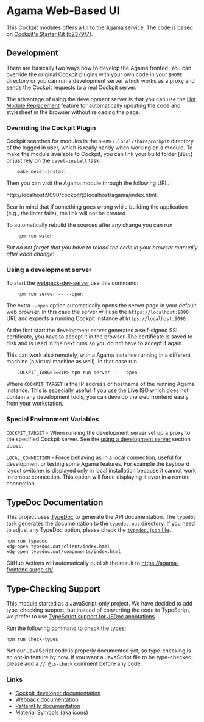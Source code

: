 # Agama Web-Based UI

This Cockpit modules offers a UI to the [Agama service](file:../service). The code is based on
[Cockpit's Starter Kit
(b2379f7)](https://github.com/cockpit-project/starter-kit/tree/b2379f78e203aab0028d8548b39f5f0bd2b27d2a).

## Development

There are basically two ways how to develop the Agama fronted. You can
override the original Cockpit plugins with your own code in your `$HOME` directory
or you can run a development server which works as a proxy and sends the Cockpit
requests to a real Cockpit server.

The advantage of using the development server is that you can use the
[Hot Module Replacement](https://webpack.js.org/concepts/hot-module-replacement/)
feature for automatically updating the code and stylesheet in the browser
without reloading the page.

### Overriding the Cockpit Plugin

Cockpit searches for modules in the `$HOME/.local/share/cockpit` directory of the logged in user,
which is really handy when working on a module. To make the module available to Cockpit, you can
link your build folder (`dist`) or just rely on the `devel-install` task:

```
    make devel-install
```

Then you can visit the Agama module through the following URL:

http://localhost:9090/cockpit/@localhost/agama/index.html.

Bear in mind that if something goes wrong while building the application (e.g., the linter fails),
the link will not be created.

To automatically rebuild the sources after any change you can run

```
    npm run watch
```

*But do not forget that you have to reload the code in your browser manually after each change!*

### Using a development server

To start the [webpack-dev-server](https://github.com/webpack/webpack-dev-server)
use this command:

```
    npm run server -- --open
```

The extra `--open` option automatically opens the server page in your default
web browser. In this case the server will use the `https://localhost:8080` URL
and expects a running Cockpit instance at `https://localhost:9090`.

At the first start the development server generates a self-signed SSL
certificate, you have to accept it in the browser. The certificate is saved to
disk and is used in the next runs so you do not have to accept it again.

This can work also remotely, with a Agama instance running in a different
machine (a virtual machine as well). In that case run

```
    COCKPIT_TARGET=<IP> npm run server -- --open
```

Where  `COCKPIT_TARGET` is the IP address or hostname of the running Agama
instance. This is especially useful if you use the Live ISO which does not contain
any development tools, you can develop the web frontend easily from your workstation.

### Special Environment Variables

`COCKPIT_TARGET` - When running the development server set up a proxy to the
specified Cockpit server. See the [using a development
server](#using-a-development-server) section above.

`LOCAL_CONNECTION` - Force behaving as in a local connection, useful for
development or testing some Agama features. For example the keyboard layout
switcher is displayed only in local installation because it cannot work in
remote connection. This option will force displaying it even in a remote
connection.

## TypeDoc Documentation

This project uses [TypeDoc](https://typedoc.org/) to generate the API documentation. The `typedoc`
task generates the documentation to the `typedoc.out` directory. If you need to adjust any TypeDoc
option, please check the [`typedoc.json` file](./typedoc.json).

```
npm run typedoc
xdg-open typedoc.out/client/index.html
xdg-open typedoc.out/components/index.html
```

GitHub Actions will automatically publish the result to <https://agama-frontend.surge.sh/>.

## Type-Checking Support

This module started as a JavaScript-only project. We have decided to add type-checking support, but
instead of converting the code to TypeScript, we prefer to use [TypeScript support for JSDoc
annotations](https://www.typescriptlang.org/docs/handbook/intro-to-js-ts.html).

Run the following command to check the types:

```
npm run check-types
```

Not our JavaScript code is properly documented yet, so type-checking is an opt-in feature by now. If
you want a JavaScript file to be type-checked, please add a `// @ts-check` comment before any code.

### Links

- [Cockpit developer documentation](https://cockpit-project.org/guide/latest/development)
- [Webpack documentation](https://webpack.js.org/configuration/)
- [PatternFly documentation](https://www.patternfly.org)
- [Material Symbols (aka icons)](https://fonts.google.com/icons)
